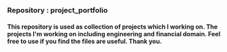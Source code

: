 ### Repository : project_portfolio 

#### This repository is used as collection of projects which I working on. The projects I'm working on including engineering and financial domain. Feel free to use if you find the files are useful. Thank you.
